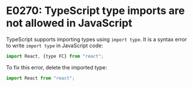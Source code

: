 # E0270: TypeScript type imports are not allowed in JavaScript

TypeScript supports importing types using `import type`. It is a syntax error to
write `import type` in JavaScript code:

```javascript
import React, {type FC} from "react";
```

To fix this error, delete the imported type:

```javascript
import React from "react";
```
